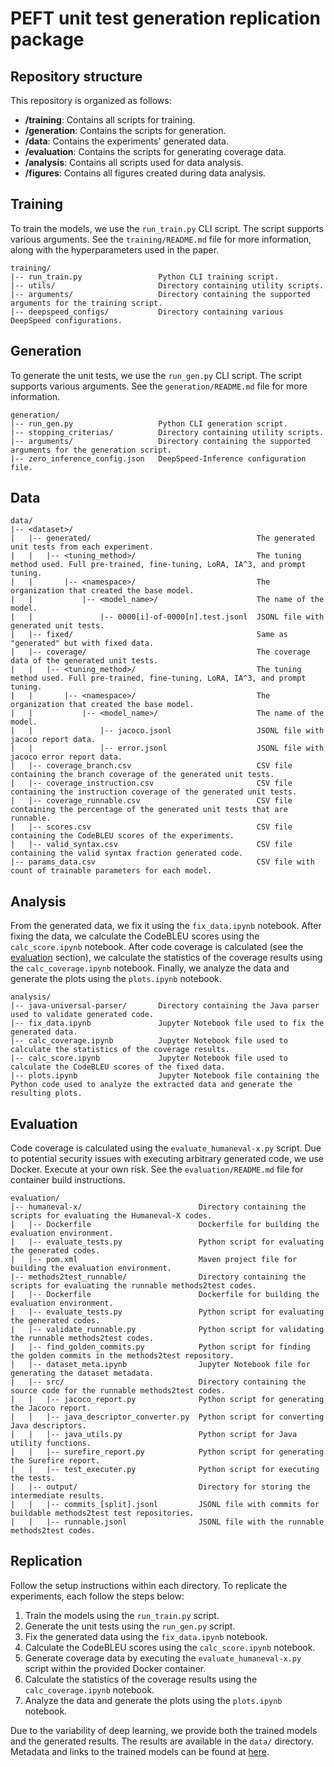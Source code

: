 # PEFT unit test generation replication package


## Repository structure

This repository is organized as follows:
- **/training**: Contains all scripts for training.
- **/generation**: Contains the scripts for generation.
- **/data**: Contains the experiments' generated data.
- **/evaluation**: Contains the scripts for generating coverage data.
- **/analysis**: Contains all scripts used for data analysis.
- **/figures**: Contains all figures created during data analysis.


## Training
To train the models, we use the `run_train.py` CLI script. The script supports various arguments. See the `training/README.md` file for more information, along with the hyperparameters used in the paper.

```
training/
|-- run_train.py                 Python CLI training script.
|-- utils/                       Directory containing utility scripts.
|-- arguments/                   Directory containing the supported arguments for the training script.
|-- deepspeed_configs/           Directory containing various DeepSpeed configurations.
````


## Generation
To generate the unit tests, we use the `run_gen.py` CLI script. The script supports various arguments. See the `generation/README.md` file for more information.
```
generation/
|-- run_gen.py                   Python CLI generation script.
|-- stopping_criterias/          Directory containing utility scripts.
|-- arguments/                   Directory containing the supported arguments for the generation script.
|-- zero_inference_config.json   DeepSpeed-Inference configuration file.
````


## Data
```
data/
|-- <dataset>/
|   |-- generated/                                     The generated unit tests from each experiment.
|   |   |-- <tuning_method>/                           The tuning method used. Full pre-trained, fine-tuning, LoRA, IA^3, and prompt tuning.
|   |       |-- <namespace>/                           The organization that created the base model.
|   |           |-- <model_name>/                      The name of the model.
|   |               |-- 0000[i]-of-0000[n].test.jsonl  JSONL file with generated unit tests.
|   |-- fixed/                                         Same as "generated" but with fixed data.
|   |-- coverage/                                      The coverage data of the generated unit tests.
|   |   |-- <tuning_method>/                           The tuning method used. Full pre-trained, fine-tuning, LoRA, IA^3, and prompt tuning.
|   |       |-- <namespace>/                           The organization that created the base model.
|   |           |-- <model_name>/                      The name of the model.
|   |               |-- jacoco.jsonl                   JSONL file with jacoco report data.
|   |               |-- error.jsonl                    JSONL file with jacoco error report data.
|   |-- coverage_branch.csv                            CSV file containing the branch coverage of the generated unit tests.
|   |-- coverage_instruction.csv                       CSV file containing the instruction coverage of the generated unit tests.
|   |-- coverage_runnable.csv                          CSV file containing the percentage of the generated unit tests that are runnable.
|   |-- scores.csv                                     CSV file containing the CodeBLEU scores of the experiments.
|   |-- valid_syntax.csv                               CSV file containing the valid syntax fraction generated code.
|-- params_data.csv                                    CSV file with count of trainable parameters for each model.
```


## Analysis
From the generated data, we fix it using the `fix_data.ipynb` notebook. After fixing the data, we calculate the CodeBLEU scores using the `calc_score.ipynb` notebook. After code coverage is calculated (see the [evaluation](#evaluation) section), we calculate the statistics of the coverage results using the `calc_coverage.ipynb` notebook. Finally, we analyze the data and generate the plots using the `plots.ipynb` notebook.
```
analysis/
|-- java-universal-parser/       Directory containing the Java parser used to validate generated code.
|-- fix_data.ipynb               Jupyter Notebook file used to fix the generated data.
|-- calc_coverage.ipynb          Jupyter Notebook file used to calculate the statistics of the coverage results.
|-- calc_score.ipynb             Jupyter Notebook file used to calculate the CodeBLEU scores of the fixed data.
|-- plots.ipynb                  Jupyter Notebook file containing the Python code used to analyze the extracted data and generate the resulting plots.
```

## Evaluation
Code coverage is calculated using the `evaluate_humaneval-x.py` script. Due to potential security issues with executing arbitrary generated code, we use Docker. Execute at your own risk. See the `evaluation/README.md` file for container build instructions.
````
evaluation/
|-- humaneval-x/                          Directory containing the scripts for evaluating the Humaneval-X codes.
|   |-- Dockerfile                        Dockerfile for building the evaluation environment.
|   |-- evaluate_tests.py                 Python script for evaluating the generated codes.
|   |-- pom.xml                           Maven project file for building the evaluation environment.
|-- methods2test_runnable/                Directory containing the scripts for evaluating the runnable methods2test codes.
|   |-- Dockerfile                        Dockerfile for building the evaluation environment.
|   |-- evaluate_tests.py                 Python script for evaluating the generated codes.
|   |-- validate_runnable.py              Python script for validating the runnable methods2test codes.
|   |-- find_golden_commits.py            Python script for finding the golden commits in the methods2test repository.
|   |-- dataset_meta.ipynb                Jupyter Notebook file for generating the dataset metadata.
|   |-- src/                              Directory containing the source code for the runnable methods2test codes.
|   |   |-- jacoco_report.py              Python script for generating the Jacoco report.
|   |   |-- java_descriptor_converter.py  Python script for converting Java descriptors.
|   |   |-- java_utils.py                 Python script for Java utility functions.
|   |   |-- surefire_report.py            Python script for generating the Surefire report.
|   |   |-- test_executer.py              Python script for executing the tests.
|   |-- output/                           Directory for storing the intermediate results.
|   |   |-- commits_[split].jsonl         JSONL file with commits for buildable methods2test test repositories.
|   |   |-- runnable.jsonl                JSONL file with the runnable methods2test codes.
````

## Replication
Follow the setup instructions within each directory. To replicate the experiments, each follow the steps below:

1. Train the models using the `run_train.py` script.
2. Generate the unit tests using the `run_gen.py` script.
3. Fix the generated data using the `fix_data.ipynb` notebook.
4. Calculate the CodeBLEU scores using the `calc_score.ipynb` notebook.
5. Generate coverage data by executing the `evaluate_humaneval-x.py` script within the provided Docker container.
6. Calculate the statistics of the coverage results using the `calc_coverage.ipynb` notebook.
5. Analyze the data and generate the plots using the `plots.ipynb` notebook.

Due to the variability of deep learning, we provide both the trained models and the generated results. The results are available in the `data/` directory. Metadata and links to the trained models can be found at [here](https://huggingface.co/datasets/andstor/peft-unit-test-generation-experiments).
